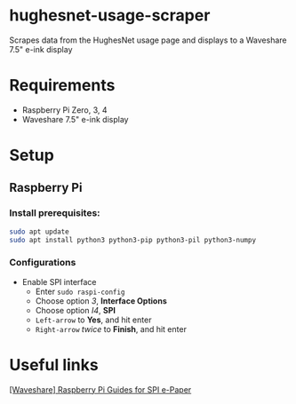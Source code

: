 # hughesnet-usage-scraper
Scrapes data from the HughesNet usage page and displays to a Waveshare 7.5" e-ink display

# Requirements
 - Raspberry Pi Zero, 3, 4
 - Waveshare 7.5" e-ink display

# Setup
## Raspberry Pi
### Install prerequisites:
```bash
sudo apt update
sudo apt install python3 python3-pip python3-pil python3-numpy
```

### Configurations
 - Enable SPI interface
   - Enter `sudo raspi-config`
   - Choose option *3*, **Interface Options**
   - Choose option *I4*, **SPI**
   - `Left-arrow` to **Yes**, and hit enter
   - `Right-arrow` *twice* to **Finish**, and hit enter


# Useful links
[[Waveshare] Raspberry Pi Guides for SPI e-Paper](https://www.waveshare.com/wiki/Template:Raspberry_Pi_Guides_for_SPI_e-Paper)